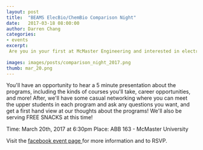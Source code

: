 ```yaml
---
layout: post
title:  "BEAMS ElecBio/ChemBio Comparison Night"
date:   2017-03-18 08:00:00
author: Darren Chang
categories: 
- events
excerpt:
 Are you in your first at McMaster Engineering and interested in electrical and biomedical engineering or chemical and bioengineering? Come to the BEAMS ElecBio/ChemBio Comparison Night! 
  
images: images/posts/comparison_night_2017.png
thumb: mar_20.png
---
```

You'll have an opportunity to hear a 5 minute presentation about the programs, including the kinds of courses you'll take, career opportunities, and more! 
After, we'll have some casual networking where you can meet the upper students in each program and ask any questions you want, and get a first hand view at our thoughts about the programs! We'll also be serving FREE SNACKS at this time!


Time: March 20th, 2017 at 6:30pm
Place: ABB 163 - McMaster University 

Visit the [facebook event page ](https://www.facebook.com/events/109253702944473/) for more information and to RSVP. 